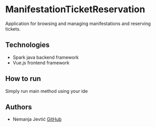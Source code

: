 # ManifestationTicketReservation
Application for browsing and managing manifestations and reserving tickets.

## Technologies
* Spark java backend framework
* Vue.js frontend framework

## How to run
Simply run main method using your ide


## Authors
* Nemanja Jevtić [GitHub](https://github.com/njevtic22)

